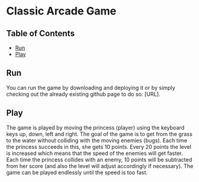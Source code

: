 # Classic Arcade Game

## Table of Contents

- [Run](#run)
- [Play](#play)

## Run

You can run the game by downloading and deploying it or by simply checking out the already existing github page to do so: [URL].


## Play

The game is played by moving the princess (player) using the keyboard keys up, down, left and right. The goal of the game is to get from the grass to the water without colliding with the moving enemies (bugs). Each time the princess succeeds in this, she gets 10 points. Every 20 points the level is increased which means that the speed of the enemies will get faster. Each time the princess collides with an enemy, 10 points will be subtracted from her score (and also the level will adjust accordingly if necessary). The game can be played endlessly until the speed is too fast.

